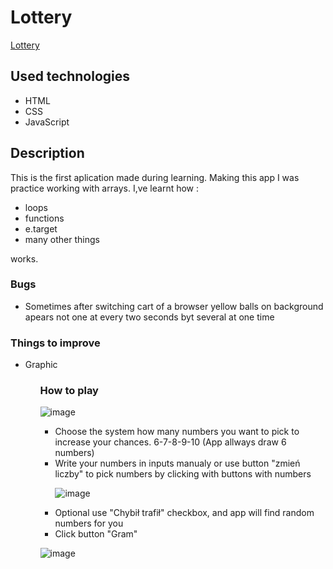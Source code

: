 # Lottery
<a href="https://m0ri4r.github.io/Lottery/index.html">Lottery</a>
## Used technologies
<ul>
<li>HTML</li>
<li>CSS</li>
<li>JavaScript</li>
</ul>

## Description
This is the first aplication made during learning. 
Making this app I was practice working with arrays.
I,ve learnt how :
<ul>
<li>loops</li>
<li>functions</li>
<li>e.target</li>
<li>many other things</li>
</ul>
works.

### Bugs
<ul>
  <li>Sometimes after switching cart of a browser yellow balls on background apears not one at every two seconds byt several at one time </li>
</ul>

### Things to improve
<ul>
  <li>Graphic</li>
<ul>

### How to play
![image](https://user-images.githubusercontent.com/118670417/234578005-dd7eedaa-2ae9-4da4-9213-6efaee0d6e28.png)


<ul>
<li>Choose the system how many numbers you want to pick to increase your chances. 6-7-8-9-10 (App allways draw 6 numbers)</li>
<li>Write your numbers in inputs manualy or use button "zmień liczby" to pick numbers by clicking with buttons with numbers </li>

![image](https://user-images.githubusercontent.com/118670417/234579246-0520d0f0-6cd3-4353-97bb-ca4a107ad854.png)


<li>Optional use "Chybił trafił" checkbox, and app will find random numbers for you</li>
<li>Click button "Gram"</li>
</ul>

![image](https://user-images.githubusercontent.com/118670417/234578322-72b5ab95-a44b-441f-bb8f-64688812d62f.png)



